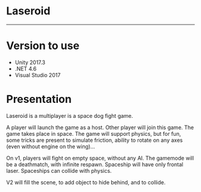 # Laseroid

----

# Version to use

* Unity 2017.3
* .NET 4.6
* Visual Studio 2017

# Presentation

Laseroid is a multiplayer is a space dog fight game.

A player will launch the game as a host. Other player will join this game.
The game takes place in space. 
The game will support physics, but for fun, some tricks are present to simulate friction, ability to rotate on any axes (even without engine on the wing)...

On v1, players will fight on empty space, without any AI. The gamemode will be a deathmatch, with infinite respawn.
Spaceship will have only frontal laser.
Spaceships can collide with physics.


V2 will fill the scene, to add object to hide behind, and to collide.    